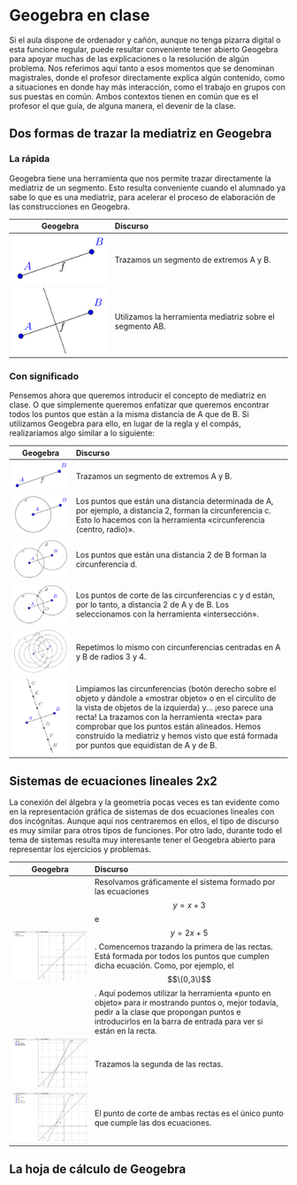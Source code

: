 # Geogebra en clase

Si el aula dispone de ordenador y cañón, aunque no tenga pizarra digital o esta funcione regular, puede resultar conveniente  tener abierto Geogebra para apoyar muchas de las explicaciones o la resolución de algún problema. Nos referimos aquí tanto a esos momentos que se denominan magistrales, donde el profesor directamente explica algún contenido, como a situaciones en donde hay más interacción, como el trabajo en grupos con sus puestas en común. Ambos contextos tienen en común que es el profesor el que guía, de alguna manera, el devenir de la clase.

## Dos formas de trazar la mediatriz en Geogebra

### La rápida

Geogebra tiene una herramienta que nos permite trazar directamente la mediatriz de un segmento. Esto resulta conveniente cuando el alumnado ya sabe lo que es una mediatriz, para acelerar el proceso de elaboración de las construcciones en Geogebra.

| **Geogebra** | Discurso |
| :---: | :--- |
| ![](/geogebra/assets/mediatriz01.png) | Trazamos un segmento de extremos A y B. |
| ![](/geogebra/assets/mediatriz02.png) | Utilizamos la herramienta mediatriz sobre el segmento AB. |

### Con significado

Pensemos ahora que queremos introducir el concepto de mediatriz en clase. O que simplemente queremos enfatizar que queremos encontrar todos los puntos que están a la misma distancia de A que de B. Si utilizamos Geogebra para ello, en lugar de la regla y el compás, realizaríamos algo similar a lo siguiente:

| Geogebra | Discurso |
| :---: | :--- |
| ![](/geogebra/assets/mediatriz04.png) | Trazamos un segmento de extremos A y B. |
| ![](/geogebra/assets/mediatriz06.png) | Los puntos que están una distancia determinada de A, por ejemplo, a distancia 2, forman la circunferencia c. Esto lo hacemos con la herramienta «circunferencia \(centro, radio\)». |
| ![](/geogebra/assets/mediatriz07.png) | Los puntos que están una distancia 2 de B forman la circunferencia d. |
| ![](/geogebra/assets/mediatriz08.png) | Los puntos de corte de las circunferencias c y d están, por lo tanto, a distancia 2 de A y de B. Los seleccionamos con la herramienta «intersección». |
| ![](/geogebra/assets/mediatriz09.png) | Repetimos lo mismo con circunferencias centradas en A y B de radios 3 y 4. |
| ![](/geogebra/assets/mediatriz10.png) | Limpiamos las circunferencias \(botón derecho sobre el objeto y dándole a «mostrar objeto» o en el circulito de la vista de objetos de la izquierda\) y... ¡eso parece una recta! La trazamos con la herramienta «recta» para comprobar que los puntos están alineados. Hemos construido la mediatriz y hemos visto que está formada por puntos que equidistan de A y de B. |

## Sistemas de ecuaciones lineales 2x2

La conexión del álgebra y la geometría pocas veces es tan evidente como en la representación gráfica de sistemas de dos ecuaciones lineales con dos incógnitas. Aunque aquí nos centraremos en ellos, el tipo de discurso es muy similar para otros tipos de funciones. Por otro lado, durante todo el tema de sistemas resulta muy interesante tener el Geogebra abierto para representar los ejercicios y problemas.

| **Geogebra** | **Discurso** |
| :---: | :--- |
| ![](/geogebra/assets/sistemas01.png) | Resolvamos gráficamente el sistema formado por las ecuaciones $$y=x+3$$ e $$y=2x+5$$. Comencemos trazando la primera de las rectas. Está formada por todos los puntos que cumplen dicha ecuación. Como, por ejemplo, el $$\(0,3\)$$. Aquí podemos utilizar la herramienta «punto en objeto» para ir mostrando puntos o, mejor todavía, pedir a la clase que propongan puntos e introducirlos en la barra de entrada para ver si están en la recta. |
| ![](/geogebra/assets/sistemas02.png) | Trazamos la segunda de las rectas. |
| ![](/geogebra/assets/sistemas03.png) | El punto de corte de ambas rectas es el único punto que cumple las dos ecuaciones. |

## La hoja de cálculo de Geogebra



